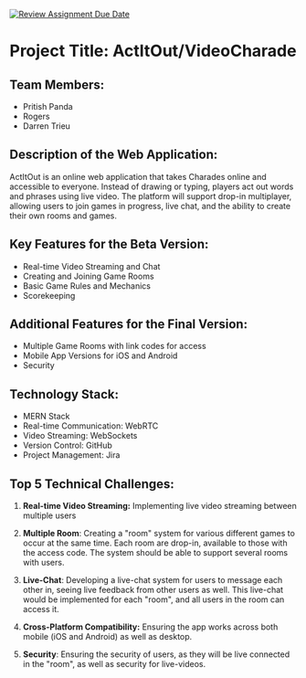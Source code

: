 [![Review Assignment Due Date](https://classroom.github.com/assets/deadline-readme-button-24ddc0f5d75046c5622901739e7c5dd533143b0c8e959d652212380cedb1ea36.svg)](https://classroom.github.com/a/KRLE_tfD)

# Project Title: ActItOut/VideoCharade

## Team Members:
- Pritish Panda
- Rogers
- Darren Trieu

## Description of the Web Application:
ActItOut is an online web application that takes Charades online and accessible to everyone. Instead of drawing or typing, players act out words and phrases using live video. The platform will support drop-in multiplayer, allowing users to join games in progress, live chat, and the ability to create their own rooms and games.

## Key Features for the Beta Version:

- Real-time Video Streaming and Chat
- Creating and Joining Game Rooms
- Basic Game Rules and Mechanics
- Scorekeeping

## Additional Features for the Final Version:
- Multiple Game Rooms with link codes for access
- Mobile App Versions for iOS and Android
- Security

## Technology Stack:
- MERN  Stack
- Real-time Communication: WebRTC
- Video Streaming: WebSockets
- Version Control: GitHub
- Project Management: Jira

## Top 5 Technical Challenges:
1. **Real-time Video Streaming:** Implementing live video streaming between multiple users

2. **Multiple Room**: Creating a "room" system for various different games to occur at the same time. Each room are drop-in, available to those with the access code. The system should be able to support several rooms with users.

3. **Live-Chat**:  Developing a live-chat system for users to message each other in, seeing live feedback from other users as well. This live-chat would be implemented for each "room", and all users in the room can access it.

4. **Cross-Platform Compatibility:** Ensuring the app works across both mobile (iOS and Android) as well as desktop.

5. **Security**: Ensuring the security of users, as they will be live connected in the "room", as well as security for live-videos.
